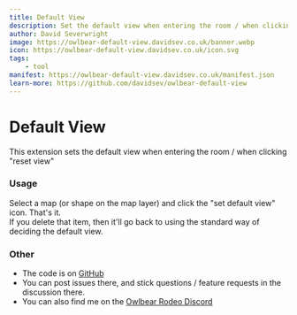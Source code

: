 ```yaml
---
title: Default View
description: Set the default view when entering the room / when clicking "reset view"
author: David Severwright
image: https://owlbear-default-view.davidsev.co.uk/banner.webp
icon: https://owlbear-default-view.davidsev.co.uk/icon.svg
tags:
    - tool
manifest: https://owlbear-default-view.davidsev.co.uk/manifest.json
learn-more: https://github.com/davidsev/owlbear-default-view
---
```


# Default View

This extension sets the default view when entering the room / when clicking "reset view"

### Usage

Select a map (or shape on the map layer) and click the "set default view" icon. That's it.\
If you delete that item, then it'll go back to using the standard way of deciding the default view.

### Other

- The code is on [GitHub](https://github.com/davidsev/owlbear-default-view)
- You can post issues there, and stick questions / feature requests in the discussion there.
- You can also find me on the [Owlbear Rodeo Discord](https://discord.gg/8TUxw3ZKrr)

